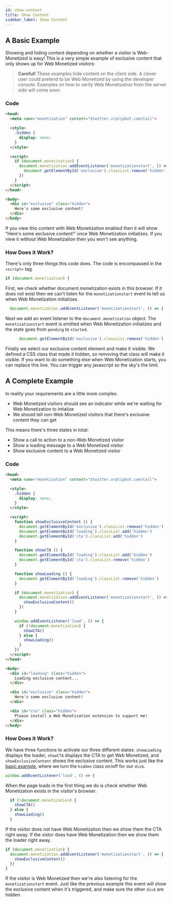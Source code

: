 ```yaml
---
id: show-content
title: Show Content
sidebar_label: Show Content
---
```


## A Basic Example

Showing and hiding content depending on whether a visitor is Web-Monetized is
easy! This is a very simple example of exclusive content that only shows up
for Web Monetized visitors:

> **Careful!** These examples hide content on the client side. A clever user could pretend to be Web Monetized by using the developer console. Examples on how to verify Web Monetization from the server side will come soon.

### Code

```html
<head>
  <meta name="monetization" content="$twitter.xrptipbot.com/Coil">

  <style>
    .hidden {
      display: none;
    }
  </style>

  <script>
    if (document.monetization) {
      document.monetization.addEventListener('monetizationstart', () => {
        document.getElementById('exclusive').classList.remove('hidden')
      })
    }
  </script>
</head>

<body>
  <div id="exclusive" class="hidden">
    Here's some exclusive content!
  </div>
</body>
```

If you view this content with Web Monetization enabled then it will show
"Here's some exclusive content!" once Web Monetization initializes. If you view
it without Web Monetization then you won't see anything.

### How Does it Work?

There's only three things this code does. The code is encompassed in the `<script>`
tag.

```js
if (document.monetization) {
```

First, we check whether document.monetization exists in this browser. If it
does not exist then we can't listen for the `monetizationstart` event to tell
us when Web Monetization initializes.

```js
  document.monetization.addEventListener('monetizationstart', () => {
```

Next we add an event listener to the `document.monetization` object. The
`monetizationstart` event is emitted when Web Monetization initializes and
the state goes from `pending` to `started`.

```js
      document.getElementById('exclusive').classList.remove('hidden')
```

Finally we select our exclusive content element and make it visible. We defined
a CSS class that made it hidden, so removing that class will make it visible.
If you want to do something else when Web Monetization starts, you can replace
this line. You can trigger any javascript so the sky's the limit.

## A Complete Example

In reality your requirements are a little more complex.

* Web Monetized visitors should see an indicator while we're waiting for Web Monetization to intialize
* We should tell non-Web Monetized visitors that there's exclusive content they can get

This means there's three states in total:

* Show a call to action to a non-Web Monetized visitor
* Show a loading message to a Web Monetized visitor
* Show exclusive content to a Web Monetized visitor

### Code

```html
<head>
  <meta name="monetization" content="$twitter.xrptipbot.com/Coil">

  <style>
    .hidden {
      display: none;
    }
  </style>

  <script>
    function showExclusiveContent () {
      document.getElementById('exclusive').classList.remove('hidden')
      document.getElementById('loading').classList.add('hidden')
      document.getElementById('cta').classList.add('hidden')
    }

    function showCTA () {
      document.getElementById('loading').classList.add('hidden')
      document.getElementById('cta').classList.remove('hidden')
    }

    function showLoading () {
      document.getElementById('loading').classList.remove('hidden')
    }

    if (document.monetization) {
      document.monetization.addEventListener('monetizationstart', () => {
        showExclusiveContent()
      })
    }

    window.addEventListener('load', () => {
      if (!document.monetization) {
        showCTA()
      } else {
        showLoading()
      }
    })
  </script>
</head>

<body>
  <div id="loading" class="hidden">
    Loading exclusive content...
  </div>

  <div id="exclusive" class="hidden">
    Here's some exclusive content!
  </div>

  <div id="cta" class="hidden">
    Please install a Web Monetization extension to support me!
  </div>
</body>
```

### How Does it Work?

We have three functions to activate our three different states: `showLoading`
displays the loader, `showCTA` displays the CTA to get Web Monetized, and
`showExclusiveContent` shows the exclusive content. This works just like the
[basic example](#basic-example), where we turn the `hidden` class on/off for
our `div`s.

```js
window.addEventListener('load', () => {
```

When the page loads in the first thing we do is check whether Web Monetization
exists in the visitor's browser.

```js
  if (!document.monetization) {
    showCTA()
  } else {
    showLoading()
  }
```

If the visitor does not have Web Monetization then we show them the CTA right
away. If the vistor does have Web Monetization then we show them the loader
right away.

```js
if (document.monetization) {
  document.monetization.addEventListener('monetizationstart', () => {
    showExclusiveContent()
  })
}
```

If the visitor is Web Monetized then we're also listening for the
`monetizationstart` event. Just like the previous example this event will show
the exclusive content when it's triggered, and make sure the other `div`s are
hidden.
